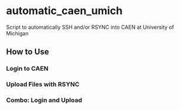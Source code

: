 # automatic_caen_umich
Script to automatically SSH and/or RSYNC into CAEN at University of Michigan

## How to Use

### Login to CAEN

### Upload Files with RSYNC

### Combo: Login and Upload


